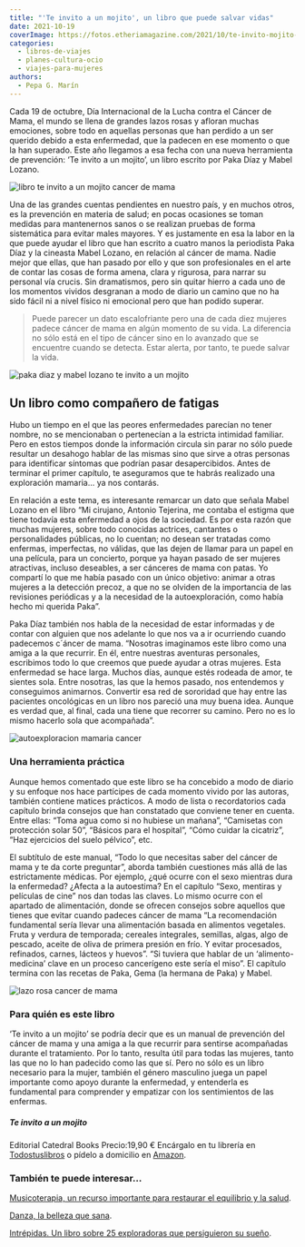 ```yaml
---
title: "'Te invito a un mojito', un libro que puede salvar vidas"
date: 2021-10-19
coverImage: https://fotos.etheriamagazine.com/2021/10/te-invito-mojito-paka-mabel.jpg
categories: 
  - libros-de-viajes
  - planes-cultura-ocio
  - viajes-para-mujeres
authors: 
  - Pepa G. Marín
---
```


Cada 19 de octubre, Día Internacional de la Lucha contra el Cáncer de Mama, el mundo se llena de grandes lazos rosas y afloran muchas emociones, sobre todo en aquellas personas que han perdido a un ser querido debido a esta enfermedad, que la padecen en ese momento o que la han superado. Este año llegamos a esa fecha con una nueva herramienta de prevención: ‘Te invito a un mojito’, un libro escrito por Paka Díaz y Mabel Lozano.

![libro te invito a un mojito cancer de mama](https://fotos.etheriamagazine.com/2021/10/te-invito-a-un-mojito.jpg "'Te invito a un mojito', un libro que aborda el cáncer de mama.")

Una de las grandes cuentas pendientes en nuestro país, y en muchos otros, es la 
prevención en materia de salud; en pocas ocasiones se toman medidas para mantenernos 
sanos o se realizan pruebas de forma sistemática para evitar males mayores. Y es 
justamente en esa la labor en la que puede ayudar el libro que han escrito a cuatro 
manos la periodista Paka Díaz y la cineasta Mabel Lozano, en relación al cáncer de mama. 
Nadie mejor que ellas, que han pasado por ello y que son profesionales en el arte de 
contar las cosas de forma amena, clara y rigurosa, para narrar su personal vía crucis. 
Sin dramatismos, pero sin quitar hierro a cada uno de los momentos vividos desgranan a 
modo de diario un camino que no ha sido fácil ni a nivel físico ni emocional pero que 
han podido superar. 

> Puede parecer un dato escalofriante pero una de cada diez mujeres padece cáncer de mama 
> en algún momento de su vida. La diferencia no sólo está en el tipo de cáncer sino en lo 
> avanzado que se encuentre cuando se detecta. Estar alerta, por tanto, te puede salvar la 
> vida. 

![paka diaz y mabel lozano te invito a un mojito](https://fotos.etheriamagazine.com/2021/10/paka-diaz-mabel-lozano.jpg "Paka Díaz y Mabel Lozano, autoras de 'Te invito a un mojito'.")

## Un libro como compañero de fatigas

Hubo un tiempo en el que las peores enfermedades parecían no tener nombre, no se 
mencionaban o pertenecían a la estricta intimidad familiar. Pero en estos tiempos donde 
la información circula sin parar no sólo puede resultar un desahogo hablar de las mismas 
sino que sirve a otras personas para identificar síntomas que podrían pasar 
desapercibidos. Antes de terminar el primer capítulo, te aseguramos que te habrás 
realizado una exploración mamaria... ya nos contarás. 

En relación a este tema, es interesante remarcar un dato que señala Mabel Lozano en el 
libro “Mi cirujano, Antonio Tejerina, me contaba el estigma que tiene todavía esta 
enfermedad a ojos de la sociedad. Es por esta razón que muchas mujeres, sobre todo 
conocidas actrices, cantantes o personalidades públicas, no lo cuentan; no desean ser 
tratadas como enfermas, imperfectas, no válidas, que las dejen de llamar para un papel 
en una película, para un concierto, porque ya hayan pasado de ser mujeres atractivas, 
incluso deseables, a ser cánceres de mama con patas. Yo compartí lo que me había pasado 
con un único objetivo: animar a otras mujeres a la detección precoz, a que no se olviden 
de la importancia de las revisiones periódicas y a la necesidad de la autoexploración, 
como había hecho mi querida Paka”. 

Paka Díaz también nos habla de la necesidad de estar informadas y de contar con alguien 
que nos adelante lo que nos va a ir ocurriendo cuando padecemos c´áncer de mama. 
“Nosotras imaginamos este libro como una amiga a la que recurrir. En él, entre nuestras 
aventuras personales, escribimos todo lo que creemos que puede ayudar a otras mujeres. 
Esta enfermedad se hace larga. Muchos días, aunque estés rodeada de amor, te sientes 
sola. Entre nosotras, las que la hemos pasado, nos entendemos y conseguimos animarnos. 
Convertir esa red de sororidad que hay entre las pacientes oncológicas en un libro nos 
pareció una muy buena idea. Aunque es verdad que, al final, cada una tiene que recorrer 
su camino. Pero no es lo mismo hacerlo sola que acompañada”. 

![autoexploracion mamaria cancer](https://fotos.etheriamagazine.com/2021/10/autoexploracion-mamaria.jpg "La autoexploración mamaria puede salvar tu vida.")

### Una herramienta práctica

Aunque hemos comentado que este libro se ha concebido a modo de diario y su enfoque nos 
hace partícipes de cada momento vivido por las autoras, también contiene matices 
prácticos. A modo de lista o recordatorios cada capítulo brinda consejos que han 
constatado que conviene tener en cuenta. Entre ellas: “Toma agua como si no hubiese un 
mañana”, “Camisetas con protección solar 50”, “Básicos para el hospital”, “Cómo cuidar 
la cicatriz”, “Haz ejercicios del suelo pélvico”, etc. 

El subtítulo de este manual, “Todo lo que necesitas saber del cáncer de mama y te da 
corte preguntar”, aborda también cuestiones más allá de las estrictamente médicas. Por 
ejemplo, ¿qué ocurre con el sexo mientras dura la enfermedad? ¿Afecta a la autoestima? 
En el capítulo “Sexo, mentiras y películas de cine” nos dan todas las claves. Lo mismo 
ocurre con el apartado de alimentación, donde se ofrecen consejos sobre aquellos que 
tienes que evitar cuando padeces cáncer de mama “La recomendación fundamental sería 
llevar una alimentación basada en alimentos vegetales. Fruta y verdura de temporada; 
cereales integrales, semillas, algas, algo de pescado, aceite de oliva de primera 
presión en frío. Y evitar procesados, refinados, carnes, lácteos y huevos”. “Si tuviera 
que hablar de un ‘alimento-medicina’ clave en un proceso cancerígeno este sería el 
miso”. El capítulo termina con las recetas de Paka, Gema (la hermana de Paka) y Mabel. 

![lazo rosa cancer de mama](https://fotos.etheriamagazine.com/2021/10/lazo-rosa-cancer.jpg "Lazo rosa, símbolo de la lucha contra el cáncer de mama.")

### Para quién es este libro

‘Te invito a un mojito’ se podría decir que es un manual de prevención del cáncer de 
mama y una amiga a la que recurrir para sentirse acompañadas durante el tratamiento. Por 
lo tanto, resulta útil para todas las mujeres, tanto las que no lo han padecido como las 
que sí. Pero no sólo es un libro necesario para la mujer, también el género masculino 
juega un papel importante como apoyo durante la enfermedad, y entenderla es fundamental 
para comprender y empatizar con los sentimientos de las enfermas. 

##### Te invito a un mojito

Editorial Catedral Books Precio:19,90 € Encárgalo en tu librería en [Todostuslibros](https://www.todostuslibros.com/busquedas?keyword=Te+invito+a+un+mojito) 
o pídelo a domicilio en [Amazon](https://amzn.to/3BTOSLS). 

### También te puede interesar...

[Musicoterapia, un recurso importante para restaurar el equilibrio y la 
salud](https://etheriamagazine.com/2020/11/11/musicoterapia-mover-emociones-subir-autoestima/). 

[Danza, la belleza que 
sana](https://etheriamagazine.com/2020/10/21/danza-terapia-salud/). 

[Intrépidas. Un libro sobre 25 exploradoras que persiguieron su 
sueño](https://etheriamagazine.com/2018/05/03/intrepidas-un-libro-sobre-25-exploradoras-que-persiguieron-su-sueno/).
